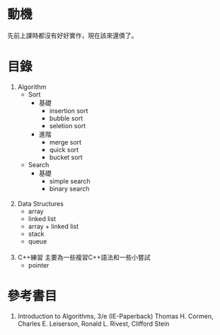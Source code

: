 # 動機
先前上課時都沒有好好實作，現在該來還債了。

# 目錄
1. Algorithm
    * Sort
        * 基礎
            * insertion sort
            * bubble sort
            * seletion sort
        * 進階
            * merge sort
            * quick sort
            * bucket sort
    * Search
        * 基礎
            * simple search
            * binary search
<BR><BR>
2. Data Structures
    * array
    * linked list
    * array + linked list
    * stack
    * queue 
<BR><BR>
3. C++練習
    主要為一些複習C++語法和一些小嘗試
    * pointer


# 參考書目
1. Introduction to Algorithms, 3/e (IE-Paperback)
Thomas H. Cormen, Charles E. Leiserson, Ronald L. Rivest, Clifford Stein